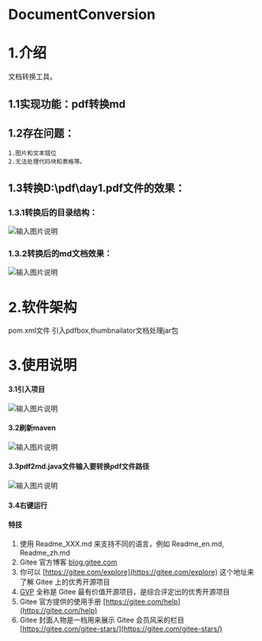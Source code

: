 # DocumentConversion

# 1.介绍

文档转换工具。

## 1.1实现功能：pdf转换md

## 1.2存在问题：
    1.图片和文本错位
    2.无法处理代码块和表格等。
## 1.3转换D:\pdf\day1.pdf文件的效果：
### 1.3.1转换后的目录结构：
![输入图片说明](https://images.gitee.com/uploads/images/2021/0115/093958_d361d6d2_1012259.png "屏幕截图.png")
### 1.3.2转换后的md文档效果：
![输入图片说明](https://images.gitee.com/uploads/images/2021/0115/094142_46370529_1012259.png "屏幕截图.png")


# 2.软件架构
pom.xml文件
引入pdfbox,thumbnailator文档处理jar包


# 3.使用说明

#### 3.1引入项目
![输入图片说明](https://images.gitee.com/uploads/images/2021/0115/093309_d80acfc5_1012259.png "屏幕截图.png")
#### 3.2刷新maven
![输入图片说明](https://images.gitee.com/uploads/images/2021/0115/093239_62a5ddb9_1012259.png "屏幕截图.png")
#### 3.3pdf2md.java文件输入要转换pdf文件路径
![输入图片说明](https://images.gitee.com/uploads/images/2021/0115/093438_ef46b033_1012259.png "屏幕截图.png")
#### 3.4右键运行





#### 特技

1.  使用 Readme\_XXX.md 来支持不同的语言，例如 Readme\_en.md, Readme\_zh.md
2.  Gitee 官方博客 [blog.gitee.com](https://blog.gitee.com)
3.  你可以 [https://gitee.com/explore](https://gitee.com/explore) 这个地址来了解 Gitee 上的优秀开源项目
4.  [GVP](https://gitee.com/gvp) 全称是 Gitee 最有价值开源项目，是综合评定出的优秀开源项目
5.  Gitee 官方提供的使用手册 [https://gitee.com/help](https://gitee.com/help)
6.  Gitee 封面人物是一档用来展示 Gitee 会员风采的栏目 [https://gitee.com/gitee-stars/](https://gitee.com/gitee-stars/)
